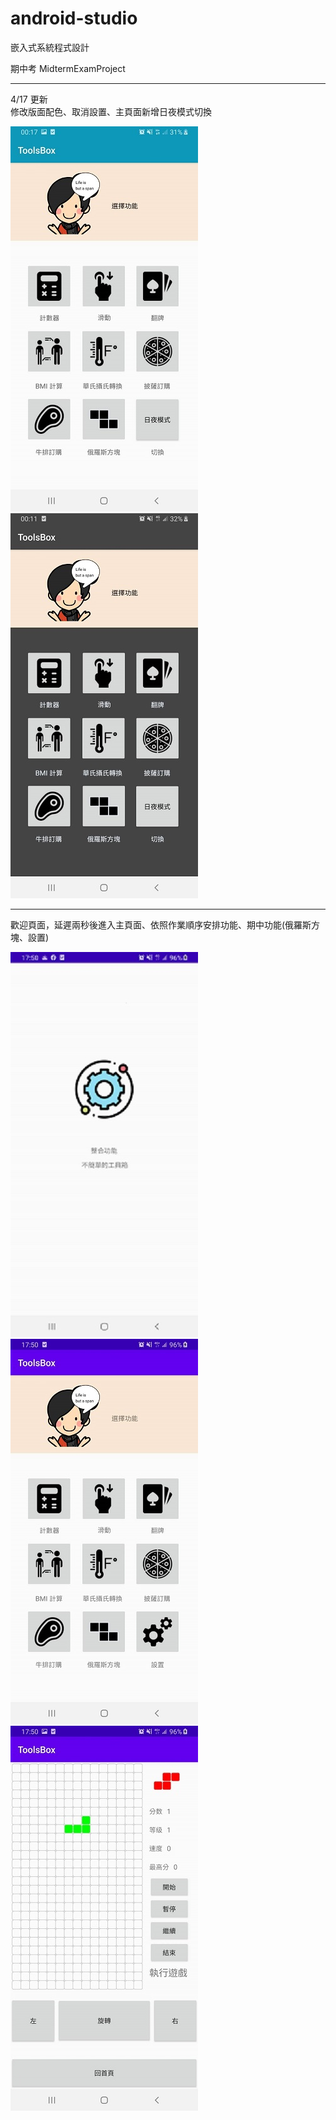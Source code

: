 # android-studio
嵌入式系統程式設計

期中考 MidtermExamProject  

---  
4/17 更新  
修改版面配色、取消設置、主頁面新增日夜模式切換  

![image](https://github.com/xiaoClassmate/android-studio/blob/master/main_light.jpg) 
![image](https://github.com/xiaoClassmate/android-studio/blob/master/main_dark.jpg)


---  

歡迎頁面，延遲兩秒後進入主頁面、依照作業順序安排功能、期中功能(俄羅斯方塊、設置)  

![image](https://github.com/xiaoClassmate/android-studio/blob/master/welcome.jpg) 
![image](https://github.com/xiaoClassmate/android-studio/blob/master/main.jpg) 
![image](https://github.com/xiaoClassmate/android-studio/blob/master/tetris.jpg) 
